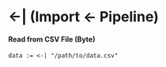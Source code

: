# <-| (Import <- Pipeline)

#### Read from CSV File (Byte)

```
data := <-| "/path/to/data.csv"
```
